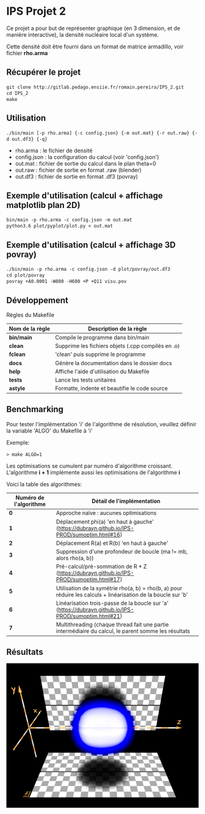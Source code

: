 # IPS Projet 2

Ce projet a pour but de représenter graphique (en 3 dimension, et de manière interactive),
la densité nucléaire local d'un système.

Cette densité doit être fourni dans un format de matrice armadillo, voir fichier **rho.arma**

## Récupérer le projet

```
git clone http://gitlab.pedago.ensiie.fr/romain.pereira/IPS_2.git
cd IPS_2
make
```

## Utilisation

```
./bin/main [-p rho.arma] {-c config.json} {-m out.mat} {-r out.raw} {-d out.df3} {-q}
```
- rho.arma : le fichier de densité
- config.json : la configuration du calcul (voir 'config.json')
- out.mat : fichier de sortie du calcul dans le plan theta=0
- out.raw : fichier de sortie en format .raw (blender)
- out.df3 : fichier de sortie en format .df3 (povray)

## Exemple d'utilisation (calcul + affichage matplotlib plan 2D)

```
bin/main -p rho.arma -c config.json -m out.mat
python3.6 plot/pyplot/plot.py < out.mat
```

## Exemple d'utilisation (calcul + affichage 3D povray)

```
./bin/main -p rho.arma -c config.json -d plot/povray/out.df3
cd plot/povray
povray +A0.0001 -W800 -H600 +P +Q11 visu.pov
```

## Développement
Règles du Makefile

| Nom de la règle | Description de la règle                               |
|-----------------|-------------------------------------------------------|
| **bin/main**    | Compile le programme dans bin/main                    |
| **clean**       | Supprime les fichiers objets (.cpp compilés en .o)    |
| **fclean**      | 'clean' puis supprime le programme                    |
| **docs**        | Génère la documentation dans le dossier docs          |
| **help**        | Affiche l'aide d'utilisation du Makefile              |
| **tests**       | Lance les tests unitaires                             |
| **astyle**      | Formatte, indente et beautifie le code source         |

## Benchmarking
Pour tester l'implémentation 'i' de l'algorithme de résolution, veuillez
définir la variable 'ALGO' du Makefile à 'i'

Exemple:
```
> make ALGO=1
```

Les optimisations se cumulent par numéro d'algorithme croissant.
L'algorithme **i + 1** implémente aussi les optimisations de l'algorithme **i**

Voici la table des algorithmes:

| Numéro de l'algorithme | Détail de l'implémentation                                                                                      |
|------------------------|-----------------------------------------------------------------------------------------------------------------|
|      **0**             | Approche naïve : aucunes optimisations                                                                          |
|      **1**             | Déplacement phi(a) 'en haut à gauche' (https://dubrayn.github.io/IPS-PROD/sumoptim.html#16)                     |
|      **2**             | Déplacement R(a) et R(b) 'en haut à gauche'                                                                     | 
|      **3**             | Suppression d'une profondeur de boucle (ma != mb, alors rho(a, b))                                              | 
|      **4**             | Pré-calcul/pré-sommation de R * Z (https://dubrayn.github.io/IPS-PROD/sumoptim.html#17)                         | 
|      **5**             | Utilisation de la symétrie rho(a, b) = rho(b, a) pour réduire les calculs + linéarisation de la boucle sur 'b'  | 
|      **6**             | Linéarisation trois-passe de la boucle sur 'a' (https://dubrayn.github.io/IPS-PROD/sumoptim.html#21)            |
|      **7**             | Multithreading (chaque thread fait une partie intermédiaire du calcul, le parent somme les résultats            |


## Résultats
![alt text](https://raw.githubusercontent.com/rpereira-dev/IPS-PROD/master/plot/blender/output.png)

